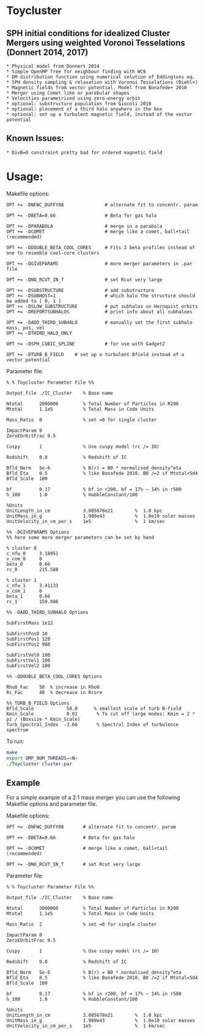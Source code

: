 # Toycluster

## SPH initial conditions for idealized Cluster Mergers using weighted Voronoi Tesselations (Donnert 2014, 2017)

	* Physical model from Donnert 2014
	* Simple OpenMP Tree for neighbour finding with WC6
	* DM distribution function using numerical solution of Eddingtons eq.
	* SPH density sampling & relaxation with Voronoi Tesselations (Diehl+)
	* Magnetic fields from vector potential, Model from Bonafede+ 2010
	* Merger using Comet like or parabular shapes
	* Velocities parametrized using zero-energy orbit
	* optional: substructure population from Giocoli 2010
	* optional: placement of a third halo anywhere in the box
	* optional: set up a turbulent magnetic field, instead of the vector potential
	
## Known Issues: 
	* DivB=0 constraint pretty bad for ordered magnetic field


# Usage:

Makefile options:
```
OPT += -DNFWC_DUFFY08               # alternate fit to concentr. param

OPT += -DBETA=0.66                  # Beta for gas halo

OPT += -DPARABOLA                   # merge in a parabola
OPT += -DCOMET                      # merge like a comet, ball+tail (recommended)

OPT += -DDOUBLE_BETA_COOL_CORES     # Fits 2 beta profiles instead of one to resemble cool-core clusters

OPT += -DGIVEPARAMS                 # more merger parameters in .par file

OPT += -DNO_RCUT_IN_T               # set Rcut very large

OPT += -DSUBSTRUCTURE               # add substructure
OPT += -DSUBHOST=1                  # which halo the structure should be added to [ 0, 1 ]
OPT += -DSLOW_SUBSTRUCTURE          # put subhalos on Hernquist orbits
OPT += -DREPORTSUBHALOS             # print info about all subhaloes

OPT += -DADD_THIRD_SUBHALO          # manually set the first subhalo mass, pos, vel
OPT += -DTHIRD_HALO_ONLY

OPT += -DSPH_CUBIC_SPLINE           # for use with Gadget2

OPT += -DTURB_B_FIELD    # set up a turbulent Bfield instead of a vector potential
```

Parameter file:

```
% % Toycluster Parameter File %%

Output_file ./IC_Cluster    % Base name

Ntotal      2000000         % Total Number of Particles in R200
Mtotal      1.1e5           % Total Mass in Code Units

Mass_Ratio  0               % set =0 for single cluster

ImpactParam 0
ZeroEOrbitFrac 0.5

Cuspy       1               % Use cuspy model (rc /= 10)

Redshift    0.0             % Redshift of IC

Bfld_Norm   5e-6            % B(r) = B0 * normalised_density^eta
Bfld_Eta    0.5             % like Bonafede 2010. B0 /=2 if Mtotal<5d4
Bfld_Scale  100

bf          0.17            % bf in r200, bf = 17% ~ 14% in r500
h_100       1.0             % HubbleConstant/100

%Units
UnitLength_in_cm            3.085678e21        %  1.0 kpc
UnitMass_in_g               1.989e43           %  1.0e10 solar masses
UnitVelocity_in_cm_per_s    1e5                %  1 km/sec

%% -DGIVEPARAMS Options
%% here some more merger parameters can be set by hand

% cluster 0
c_nfw_0     3.18951
v_com_0     0
beta_0      0.66
rc_0        215.588

% cluster 1
c_nfw_1     3.41133
v_com_1     0
beta_1      0.66
rc_1        159.986

%% -DADD_THIRD_SUBHALO Options

SubFirstMass 1e12

SubFirstPos0 10
SubFirstPos1 120
SubFirstPos2 980

SubFirstVel0 100
SubFirstVel1 100
SubFirstVel2 100

%% -DDOUBLE_BETA_COOL_CORES Options

Rho0_Fac	50  % increase in Rho0
Rc_Fac		40  % decrease in Rcore

%% TURB_B_FIELD Options
Bfld_Scale            50.0      % smallest scale of turb B-field
Kmin_Scale            0.01       % To cut off large modes: Kmin = 2 * pi / (Boxsize * Kmin_Scale)
Turb_Spectral_Index  -3.66       % Spectral Index of turbulence spectrum
```

To run:

```bash
make
export OMP_NUM_THREADS=<N>
./Toycluster cluster.par
```

## Example

For a simple example of a 2:1 mass merger you can use the following Makefile options and parameter file.

Makefile options:

```
OPT += -DNFWC_DUFFY08       # alternate fit to concentr. param

OPT += -DBETA=0.66          # Beta for gas halo

OPT += -DCOMET              # merge like a comet, ball+tail (recommended)

OPT += -DNO_RCUT_IN_T       # set Rcut very large
```

Parameter file:

```
% % Toycluster Parameter File %%

Output_file ./IC_Cluster    % Base name

Ntotal      2000000         % Total Number of Particles in R200
Mtotal      1.1e5           % Total Mass in Code Units

Mass_Ratio  2               % set =0 for single cluster

ImpactParam 0
ZeroEOrbitFrac 0.5

Cuspy       1               % Use cuspy model (rc /= 10)

Redshift    0.0             % Redshift of IC

Bfld_Norm   5e-6            % B(r) = B0 * normalised_density^eta
Bfld_Eta    0.5             % like Bonafede 2010. B0 /=2 if Mtotal<5d4
Bfld_Scale  100

bf          0.17            % bf in r200, bf = 17% ~ 14% in r500
h_100       1.0             % HubbleConstant/100

%Units
UnitLength_in_cm            3.085678e21        %  1.0 kpc
UnitMass_in_g               1.989e43           %  1.0e10 solar masses
UnitVelocity_in_cm_per_s    1e5                %  1 km/sec
```
